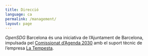 ```yaml
---
title: Direcció
language: ca
permalink: /management/
layout: page
---
```


*OpenSDG* Barcelona és una iniciativa de l’Ajuntament de Barcelona, impulsada pel [Comissionat d’Agenda 2030](https://ajuntament.barcelona.cat/ca/organigrama-municipal/organ/Comissionat%20de%20l%27Agenda%202030) amb el suport tècnic de l’empresa [La Tempesta](https://latempesta.cc/).
